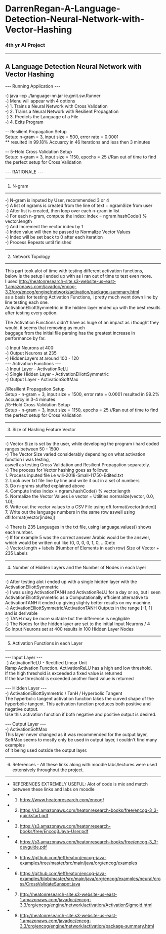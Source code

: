 # DarrenRegan-A-Language-Detection-Neural-Network-with-Vector-Hashing
### 4th yr AI Project
-------------------------------------------------------
A Language Detection Neural Network with Vector Hashing
-------------------------------------------------------

--- Running Application ---

   -) java –cp ./language-nn.jar ie.gmit.sw.Runner  
   -) Menu will appear with 4 options  
   -) 1. Trains a Neural Network with Cross Validation  
   -) 2. Trains a Neural Network with Resilient Propagation  
   -) 3. Predicts the Language of a File  
   -) 4. Exits Program    

-- Resilient Propagation Setup  
Setup: n-gram = 3, input size = 500, error rate = 0.0001   
** resulted in 99.18% Accuarcy in 46 Iterations and less then 3 minutes  

-- 5-Hold Cross Validation Setup  
Setup: n-gram = 3, input size = 1150, epochs = 25 //Ran out of time to find the perfect setup for Cross Validation  

--- RATIONALE ---

----------------------------------------------------------------------------------
1. N-gram
----------------------------------------------------------------------------------

   -) N-gram is inputed by User, recommended 3 or 4  
   -) A list of ngrams is created from the line of text + ngramSize from user  
   -) After list is created, then loop over each n-gram in list  
   -) For each n-gram, compute the index: index = ngram.hashCode() % vector.length  
   -) And Increment the vector index by 1  
   -) Index value will then be passed to Normalize Vector Values  
   -) Index will be set back to 0 after each iteration  
   -) Process Repeats until finished  

----------------------------------------------------------------------------------
2. Network Topology
----------------------------------------------------------------------------------  
This part took alot of time with testing different activation functions,  
below is the setup i ended up with as i ran out of time to test even more.  
I used http://heatonresearch-site.s3-website-us-east-1.amazonaws.com/javadoc/encog-3.3/org/encog/engine/network/activation/package-summary.html  
as a basis for testing Activation Functions, i pretty much went down line by line testing each one.  
ActivationElliottSymmetric in the hidden layer ended up with the best results after testing every option.  
  
The Activation Functions didn't have as huge of an impact as i thought they would, it seems that removing as much  
baggage from the initial file parsing has the greatest increase in performance by far.  
  
   -) Input Neurons at 400  
   -) Output Neurons at 235  
   -) HiddenLayers at around 100 - 120  
   --- Activation Functions ---   
   -) Input Layer - ActivationReLU  
   -) Single Hidden Layer - ActivationElliottSymmetric  
   -) Output Layer - ActivationSoftMax  

//Resilient Propagation Setup  
Setup - n-gram = 3, input size = 1500, error rate = 0.0001 resulted in 99.2% Accuarcy in 3-4 minutes  
//5-Hold Cross Validation Setup  
Setup - n-gram = 3, input size = 1150, epochs = 25 //Ran out of time to find the perfect setup for Cross Validation  
  
----------------------------------------------------------------------------------
3. Size of Hashing Feature Vector  
----------------------------------------------------------------------------------  
   -) Vector Size is set by the user, while developing the program i hard coded ranges between 50 - 1500  
   -) The Vector Size varied considerably depending on what activation function i was testing,   
      aswell as testing Cross Validation and Resilient Propagation separately.  
   -) The process for Vector hashing goes as follows:  
      1. Process inputed file i.e wili-2018-Small-11750-Edited.txt  
      2. Look over txt file line by line and write it out in a set of numbers  
      3. Do n-grams stuffed explained above  
      4. Compute Index index = ngram.hashCode() % vector.length  
      5. Normalize the Vector Values i.e vector = Utilities.normalize(vector, 0.0, 1.0);  
      6. Write out the vector values to a CSV File using dft.format(vector[index])  
      7. Write out the language numbers in the same row aswell using dfl.format(vector[index])  

   -) There is 235 Languages in the txt file, using language.values() shows each number.  
   -) If for example 5 was the correct answer Arabic would be the answer, which would be written out like (0, 0, 0, 0, 1, 0, ...0)etc  
   -) Vector.length + labels (Number of Elements in each row) Size of Vector + 235 Labels  

----------------------------------------------------------------------------------
4. Number of Hidden Layers and the Number of Nodes in each layer  
----------------------------------------------------------------------------------  
   -) After testing alot i ended up with a single hidden layer with the ActivationElliottSymmetric  
   -) I was using ActivationTANH and ActivationReLU for a day or so, but i seen ActivationElliottSymmetric as a Computationally efficient alternative to ActivationTANH it ended up giving slighty better results on my machine.  
   -) ActivationElliottSymmetric/ActivationTANH Outputs in the range [-1, 1] and is derivable  
   -) TANH may be more suitable but the difference is negligible  
   -) The Nodes for the hidden layer are set to the initial Input Neurons / 4  
      So Input Neurons set at 400 results in 100 Hidden Layer Nodes  
  
----------------------------------------------------------------------------------  
5. Activation Functions in each Layer  
----------------------------------------------------------------------------------  
   --- Input Layer ---  
   -) ActivationReLU - Rectified Linear Unit  
      Ramp Activation Function. ActivationReLU has a high and low threshold.  
      If the high threshold is exceeded a fixed value is returned	  
      If the low threshold is exceeded another fixed value is returned  
  
   --- Hidden Layer ---  
   -) ActivationElliottSymmetric / TanH / Hyperbolic Tangent  
      The hyperbolic tangent activation function takes the curved shape of the  
      hyperbolic tangent. This activation function produces both positive and negative output.   
      Use this activation function if both negative and positive output is desired.  
  
   --- Output Layer ---  
   -) ActivationSoftMax  
      This layer never changed as it was recommended for the output layer,  
      SoftMax seems to mostly only be used in output layer, i couldn't find many examples  
      of it being used outside the output layer.  
  
----------------------------------------------------------------------------------  
6. References - All these links along with moodle labs/lectures were used extensively throughout the project.  
----------------------------------------------------------------------------------  

* REFERENCES EXTREMELY USEFUL: Alot of code is mix and match between these links and labs on moodle  
* 1. https://www.heatonresearch.com/encog/  
* 2. https://s3.amazonaws.com/heatonresearch-books/free/encog-3_3-quickstart.pdf  
* 3. https://s3.amazonaws.com/heatonresearch-books/free/Encog3Java-User.pdf  
* 4. https://s3.amazonaws.com/heatonresearch-books/free/encog-3_3-devguide.pdf  
* 5. https://github.com/jeffheaton/encog-java-examples/tree/master/src/main/java/org/encog/examples  
* 6. https://github.com/jeffheaton/encog-java-examples/blob/master/src/main/java/org/encog/examples/neural/cross/CrossValidateSunspot.java  
* 7. http://heatonresearch-site.s3-website-us-east-1.amazonaws.com/javadoc/encog-3.3/org/encog/engine/network/activation/ActivationSigmoid.html  
* 8. http://heatonresearch-site.s3-website-us-east-1.amazonaws.com/javadoc/encog-3.3/org/encog/engine/network/activation/package-summary.html  


